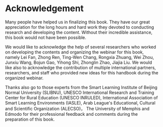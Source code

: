 # Acknowledgement

Many people have helped us in finalizing this book. They have our great appreciation for the long hours and hard work they devoted to conducting research and developing the content. Without their incredible assistance, this book would not have been possible.

We would like to acknowledge the help of several researchers who worked on developing the contents and organizing the webinar for this book, namely Lei Fan, Zhong Ren, Ting-Wen Chang, Rongxia Zhuang, Wei Zhou, Junxiu Wang, Bojun Gao, Yihong Shi, Zhonglin Zhao, Jiajia Liu. We would like also to acknowledge the contribution of multiple international partners, researchers, and staff who provided new ideas for this handbook during the organized webinar.

Thanks also go to those experts from the Smart Learning Institute of Beijing Normal University (SLIBNU), UNESCO International Research and Training Center for Rural Education (UNESCO INRULED), International Association of Smart Learning Environments (IASLE), Arab League's Educational, Cultural and Scientific Organization (ALECSO)， The University of Memphis and Edmodo for their professional feedback and comments during the preparation of this book.
